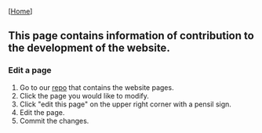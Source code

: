 [[Home](index.html)]

## This page contains information of contribution to the development of the website.

### Edit a page
1. Go to our [repo](https://github.com/SoRoS-Community/SoRoS-Community.github.io) that contains the website pages.
2. Click the page you would like to modify.
3. Click "edit this page" on the upper right corner with a pensil sign.
4. Edit the page.
5. Commit the changes.

